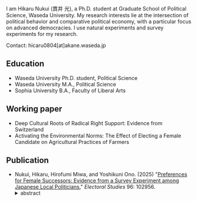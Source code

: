 I am Hikaru Nukui (貫井 光), a Ph.D. student at Graduate School of Political Science, Waseda University. My research interests lie at the intersection of political behavior and comparative political economy, with a particular focus on advanced democracies. I use natural experiments and survey experiments for my research.  

Contact: hicaru0804[at]akane.waseda.jp

## Education
- Waseda University Ph.D. student, Political Science
- Waseda University M.A., Political Science
- Sophia University B.A., Faculty of Liberal Arts

## Working paper
- Deep Cultural Roots of Radical Right Support: Evidence from Switzerland
- Activating the Environmental Norms: The Effect of Electing a Female Candidate on Agricultural Practices of Farmers

## Publication
- Nukui, Hikaru, Hirofumi Miwa, and Yoshikuni Ono. (2025) "[Preferences for Female Successors: Evidence from a Survey Experiment among Japanese Local Politicians.](https://www.sciencedirect.com/science/article/pii/S0261379425000629)" *Electoral Studies* 96: 102956.
  <details>
  <summary>abstract</summary>
  Incumbents often serve as critical gatekeepers in the recruitment of new candidates and may even designate their successors upon retirement. Some existing research indicates that the gender of gatekeepers is likely to affect the recruitment of female candidates, a dynamic of particular concern in countries like Japan, where political offices are predominantly held by men. However, it remains unclear whether the underrepresentation of women stems from male incumbents actively discriminating against female candidates during the recruitment process. Through a survey experiment involving over 7000 elected local politicians in Japan, we examine gender biases in the successor selection process and attitudes toward female candidacy. Contrary to our expectations, the results reveal that local politicians, irrespective of their own gender, are more inclined to nominate women over men as their successors. They also believe that these female candidates would receive support from their local constituencies. These findings suggest that the selection practices of incumbents may not significantly contribute to the underrepresentation of women in politics.
  </details>
